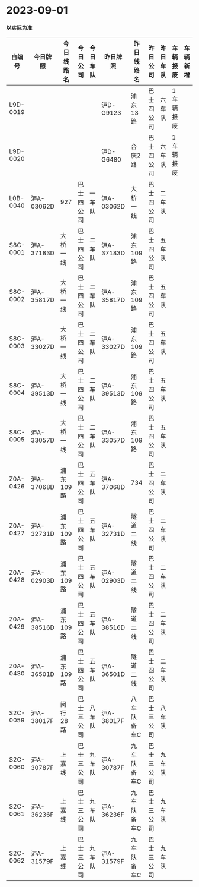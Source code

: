 # 2023-09-01

**以实际为准**

| 自编号      | 今日牌照      | 今日线路名  | 今日公司  | 今日车队 | 昨日牌照      | 昨日线路名  | 昨日公司  | 昨日车队 | 车辆报废  | 车辆新增 | 线路更改  | 车队更改  | 公司更改 | 牌照更改 |
|----------|-----------|--------|-------|------|-----------|--------|-------|------|-------|------|-------|-------|------|------|
| L9D-0019 |           |        |       |      | 沪D-G9123  | 浦东13路  | 巴士四公司 | 六车队  | 1车辆报废 |      |       |       |      |      |
| L9D-0020 |           |        |       |      | 沪D-G6480  | 合庆2路   | 巴士四公司 | 六车队  | 1车辆报废 |      |       |       |      |      |
| L0B-0040 | 沪A-03062D | 927    | 巴士四公司 | 一车队  | 沪A-03062D | 大桥一线   | 巴士四公司 | 二车队  |       |      | 3线路更改 | 4车队更改 |      |      |
| S8C-0001 | 沪A-37183D | 大桥一线   | 巴士四公司 | 二车队  | 沪A-37183D | 浦东109路 | 巴士四公司 | 五车队  |       |      | 3线路更改 | 4车队更改 |      |      |
| S8C-0002 | 沪A-35817D | 大桥一线   | 巴士四公司 | 二车队  | 沪A-35817D | 浦东109路 | 巴士四公司 | 五车队  |       |      | 3线路更改 | 4车队更改 |      |      |
| S8C-0003 | 沪A-33027D | 大桥一线   | 巴士四公司 | 二车队  | 沪A-33027D | 浦东109路 | 巴士四公司 | 五车队  |       |      | 3线路更改 | 4车队更改 |      |      |
| S8C-0004 | 沪A-39513D | 大桥一线   | 巴士四公司 | 二车队  | 沪A-39513D | 浦东109路 | 巴士四公司 | 五车队  |       |      | 3线路更改 | 4车队更改 |      |      |
| S8C-0005 | 沪A-33057D | 大桥一线   | 巴士四公司 | 二车队  | 沪A-33057D | 浦东109路 | 巴士四公司 | 五车队  |       |      | 3线路更改 | 4车队更改 |      |      |
| Z0A-0426 | 沪A-37068D | 浦东109路 | 巴士四公司 | 五车队  | 沪A-37068D | 734    | 巴士四公司 | 二车队  |       |      | 3线路更改 | 4车队更改 |      |      |
| Z0A-0427 | 沪A-32731D | 浦东109路 | 巴士四公司 | 五车队  | 沪A-32731D | 隧道二线   | 巴士四公司 | 二车队  |       |      | 3线路更改 | 4车队更改 |      |      |
| Z0A-0428 | 沪A-02903D | 浦东109路 | 巴士四公司 | 五车队  | 沪A-02903D | 隧道二线   | 巴士四公司 | 二车队  |       |      | 3线路更改 | 4车队更改 |      |      |
| Z0A-0429 | 沪A-38516D | 浦东109路 | 巴士四公司 | 五车队  | 沪A-38516D | 隧道二线   | 巴士四公司 | 二车队  |       |      | 3线路更改 | 4车队更改 |      |      |
| Z0A-0430 | 沪A-36501D | 浦东109路 | 巴士四公司 | 五车队  | 沪A-36501D | 隧道二线   | 巴士四公司 | 二车队  |       |      | 3线路更改 | 4车队更改 |      |      |
| S2C-0059 | 沪A-38017F | 闵行28路  | 巴士三公司 | 八车队  | 沪A-38017F | 八车队备车C | 巴士三公司 | 八车队  |       |      | 3线路更改 |       |      |      |
| S2C-0060 | 沪A-30787F | 上嘉线    | 巴士三公司 | 九车队  | 沪A-30787F | 九车队备车C | 巴士三公司 | 九车队  |       |      | 3线路更改 |       |      |      |
| S2C-0061 | 沪A-36236F | 上嘉线    | 巴士三公司 | 九车队  | 沪A-36236F | 九车队备车C | 巴士三公司 | 九车队  |       |      | 3线路更改 |       |      |      |
| S2C-0062 | 沪A-31579F | 上嘉线    | 巴士三公司 | 九车队  | 沪A-31579F | 九车队备车C | 巴士三公司 | 九车队  |       |      | 3线路更改 |


